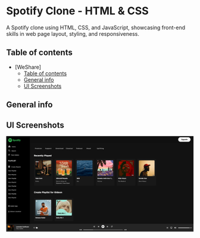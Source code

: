 # Spotify Clone - HTML & CSS  

A Spotify clone using HTML, CSS, and JavaScript, showcasing front-end skills in web page layout, styling, and responsiveness.

## Table of contents

-   [WeShare]
    -   [Table of contents](#table-of-contents)
    -   [General info](#general-info)
    -   [UI Screenshots](#ui-screenshots)
          

## General info


## UI Screenshots

![Spotify Clone](/assets/img/spotify.png)





